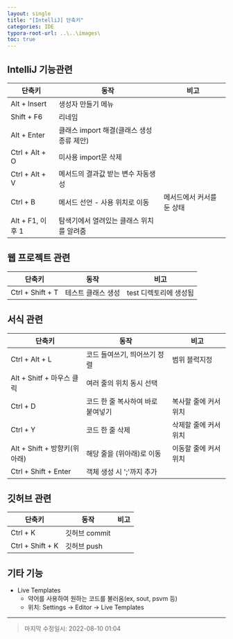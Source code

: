 ```yaml
---
layout: single
title: "[IntelliJ] 단축키"
categories: IDE
typora-root-url: ..\..\images\
toc: true
---
```


## IntelliJ 기능관련

| 단축키           | 동작                                     | 비고                      |
| ---------------- | ---------------------------------------- | ------------------------- |
| Alt + Insert     | 생성자 만들기 메뉴                       |                           |
| Shift + F6       | 리네임                                   |                           |
| Alt + Enter      | 클래스 import 해결(클래스 생성종류 제안) |                           |
| Ctrl + Alt + O   | 미사용 import문 삭제                     |                           |
| Ctrl + Alt + V   | 메서드의 결과값 받는 변수 자동생성       |                           |
| Ctrl + B         | 메서드 선언 - 사용 위치로 이동           | 메서드에서 커서를 둔 상태 |
| Alt + F1, 이후 1 | 탐색기에서 열려있는 클래스 위치를 알려줌 |                           |



## 웹 프로젝트 관련

| 단축키           | 동작               | 비고                   |
| ---------------- | ------------------ | ---------------------- |
| Ctrl + Shift + T | 테스트 클래스 생성 | test 디렉토리에 생성됨 |



## 서식 관련

| 단축키                       | 동작                              | 비고                  |
| ---------------------------- | --------------------------------- | --------------------- |
| Ctrl + Alt + L               | 코드 들여쓰기, 띄어쓰기 정렬      | 범위 블럭지정         |
| Alt + Shitf + 마우스 클릭    | 여러 줄의 위치 동시 선택          |                       |
| Ctrl + D                     | 코드 한 줄 복사하여 바로 붙여넣기 | 복사할 줄에 커서 위치 |
| Ctrl + Y                     | 코드 한 줄 삭제                   | 삭제할 줄에 커서 위치 |
| Alt + Shift + 방향키(위아래) | 해당 줄을 (위아래)로 이동         | 이동할 줄에 커서 위치 |
| Ctrl + Shift + Enter         | 객체 생성 시 ';'까지 추가         |                       |



## 깃허브 관련

| 단축키           | 동작          | 비고 |
| ---------------- | ------------- | ---- |
| Ctrl + K         | 깃허브 commit |      |
| Ctrl + Shift + K | 깃허브 push   |      |



## 기타 기능

- Live Templates
  - 약어를 사용하여 원하는 코드를 불러옴(ex, sout, psvm 등)
  - 위치: Settings -> Editor -> Live Templates

------

> 마지막 수정일시: 2022-08-10 01:04